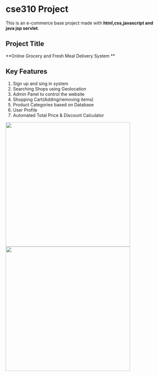 # cse310 Project
This is an e-commerce base project made with **html,css,javascript and java jsp servlet**.
## Project Title
**Online Grocery and Fresh Meal Delivery System **
## Key Features

1)	Sign up and sing in system
2)	Searching Shops using Geolocation
3)	Admin Panel to control the website
4)	Shopping Cart(Adding/removing items)
5)	Product Categories based on Database
6)	User Profile
7)	Automated  Total Price & Discount Calculator

<p>
<img src="MOT16_eval/track_pedestrians.gif" width="400"/> <img src="https://github.com/yokko123/cse310/blob/master/video-1599162599.mp4" width="400"/> 
</p>





